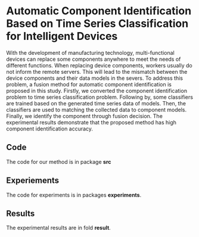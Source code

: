 # Automatic Component Identification Based on Time Series Classification for Intelligent Devices

With the development of manufacturing technology, multi-functional devices can replace some components anywhere to meet the needs of different functions. When replacing device components, workers usually do not inform the remote servers. This will lead to the mismatch between the device components and their data models in the severs. To address this problem, a fusion method for automatic component identification is proposed in this study. Firstly, we converted the component identification problem to time series classification problem. Following by, some classifiers are trained based on the generated time series data of models. Then, the classifiers are used to matching the collected data to component models. Finally, we identify the component through fusion decision. The experimental results demonstrate that the proposed method has high component identification accuracy.

## Code
The code for our method is in package **src**
## Experiements
The code for experiments is in packages **experiments**.
## Results
The experimental results are in fold **result**.

